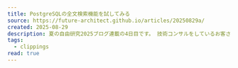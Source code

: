 ```yaml
---
title: PostgreSQLの全文検索機能を試してみる
source: https://future-architect.github.io/articles/20250829a/
created: 2025-08-29
description: 夏の自由研究2025ブログ連載の4日目です。 技術コンサルをしているお客さんとPrismaのドキュメントの読書会をしていて、全文検索機能がPrismaにも、PostgreSQLにも標準で用意されているということを知りました。PostgreSQLで全文検索はというと、PGroongaとか、pg_bigmを使うとかがトップ出てくるし、そもそも検索をしたくなったらElasticSearch使う、みた
tags:
  - clippings
read: true
---
```

